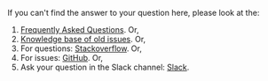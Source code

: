 If you can't find the answer to your question here, please look at the:

1. [Frequently Asked Questions](/developers/weaviate/more-resources/faq.md). Or,
1. [Knowledge base of old issues](https://github.com/weaviate/weaviate/issues?utf8=%E2%9C%93&q=label%3Abug). Or,
1. For questions: [Stackoverflow](https://stackoverflow.com/questions/tagged/weaviate). Or,
1. For issues: [GitHub](https://github.com/weaviate/weaviate/issues). Or,
1. Ask your question in the Slack channel: [Slack](https://join.slack.com/t/weaviate/shared_invite/zt-goaoifjr-o8FuVz9b1HLzhlUfyfddhw).
